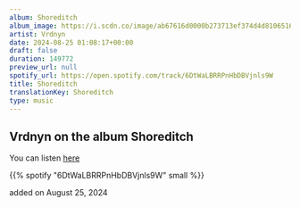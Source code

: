 ```yaml
---
album: Shoreditch
album_image: https://i.scdn.co/image/ab67616d0000b273713ef374d4d8106516285022
artist: Vrdnyn
date: 2024-08-25 01:08:17+00:00
draft: false
duration: 149772
preview_url: null
spotify_url: https://open.spotify.com/track/6DtWaLBRRPnHbDBVjnls9W
title: Shoreditch
translationKey: Shoreditch
type: music
---
```


## Vrdnyn on the album Shoreditch

You can listen [here](https://open.spotify.com/track/6DtWaLBRRPnHbDBVjnls9W)

{{% spotify "6DtWaLBRRPnHbDBVjnls9W" small %}}

added on August 25, 2024